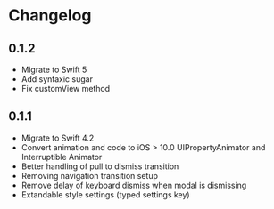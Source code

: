 # Changelog

## 0.1.2

- Migrate to Swift 5
- Add syntaxic sugar
- Fix customView method

## 0.1.1

- Migrate to Swift 4.2
- Convert animation and code to iOS > 10.0 UIPropertyAnimator and Interruptible Animator
- Better handling of pull to dismiss transition
- Removing navigation transition setup
- Remove delay of keyboard dismiss when modal is dismissing
- Extandable style settings (typed settings key)
